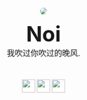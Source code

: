 <!DOCTYPE html>
<body>
<br>
<div align="center">
        <img src="http://q2.qlogo.cn/headimg_dl?dst_uin=928401297&spec=4" style="border-radius: 250%">
<br>        
                <p>
                <b><font size="12">Noi</font></b><br>
                <font size="4">我吹过你吹过的晚风.</font>
            </p>
<br>
<br>
    <img src="https://img.shields.io/badge/python-%233776AB.svg?&style=for-the-badge&logo=python&logoColor=white" height="30" >
    <img src="https://img.shields.io/badge/Shell-%233776AB.svg?&style=for-the-badge&logo=shell&logoColor=white" height="30">
    <img src="https://img.shields.io/badge/HTML-%233776AB.svg?&style=for-the-badge&logo=HTML&logoColor=white" height="30">
</div>
</body>




